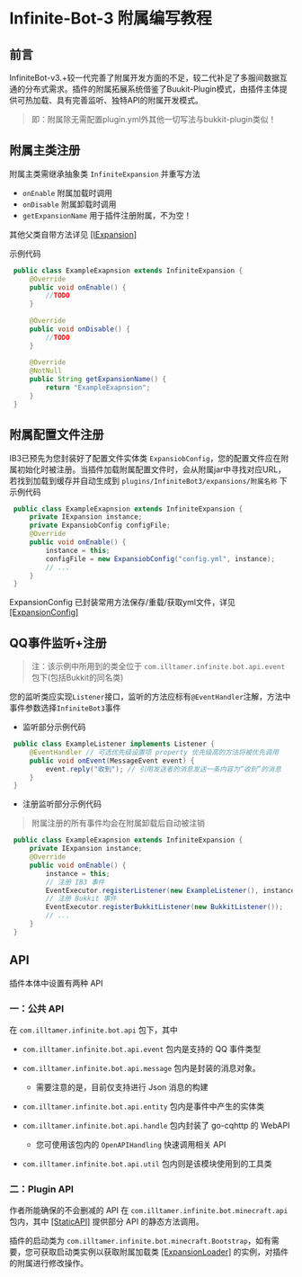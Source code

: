 # Infinite-Bot-3 附属编写教程

## 前言

InfiniteBot-v3.+较一代完善了附属开发方面的不足，较二代补足了多服间数据互通的分布式需求。插件的附属拓展系统借鉴了Buukit-Plugin模式，由插件主体提供可热加载、具有完善监听、独特API的附属开发模式。

> 即：附属除无需配置plugin.yml外其他一切写法与bukkit-plugin类似！

## 附属主类注册

附属主类需继承抽象类 `InfiniteExpansion` 并重写方法

-   `onEnable` 附属加载时调用
-   `onDisable` 附属卸载时调用
-   `getExpansionName` 用于插件注册附属，不为空！

其他父类自带方法详见 [[IExpansion]](../src/main/java/com/illtamer/infinite/bot/minecraft/api/IExpansion.java)

示例代码

```java
 public class ExampleExapnsion extends InfiniteExpansion {
     @Override
     public void onEnable() {
         //TODO
     }
 
     @Override
     public void onDisable() {
         //TODO
     }
 
     @Override
     @NotNull
     public String getExpansionName() {
         return "ExampleExapnsion";
     }
 }
```

## 附属配置文件注册

IB3已预先为您封装好了配置文件实体类 `ExpansiobConfig`，您的配置文件应在附属初始化时被注册。当插件加载附属配置文件时，会从附属jar中寻找对应URL，若找到加载到缓存并自动生成到 `plugins/InfiniteBot3/expansions/附属名称` 下 示例代码

```java
 public class ExampleExapnsion extends InfiniteExpansion {
     private IExpansion instance;
     private ExpansiobConfig configFile;
     @Override
     public void onEnable() {
         instance = this;
         configFile = new ExpansiobConfig("config.yml", instance);
         // ...
     }
 }
```

ExpansionConfig 已封装常用方法保存/重载/获取yml文件，详见 [[ExpansionConfig]](../src/main/java/com/illtamer/infinite/bot/minecraft/expansion/ExpansionConfig.java)

## QQ事件监听+注册

> 注：该示例中所用到的类全位于 `com.illtamer.infinite.bot.api.event` 包下(包括Bukkit的同名类)

您的监听类应实现`Listener`接口，监听的方法应标有`@EventHandler`注解，方法中事件参数选择`InfiniteBot3`事件

-   监听部分示例代码

```java
 public class ExampleListener implements Listener {
     @EventHandler // 可选优先级设置项 property 优先级高的方法将被优先调用
     public void onEvent(MessageEvent event) {
         event.reply("收到"); // 引用发送者的消息发送一条内容为“收到”的消息
     }
 }
```

-   注册监听部分示例代码

> 附属注册的所有事件均会在附属卸载后自动被注销

```java
 public class ExampleExapnsion extends InfiniteExpansion {
     private IExpansion instance;
     @Override
     public void onEnable() {
         instance = this;
         // 注册 IB3 事件
         EventExecutor.registerListener(new ExampleListener(), instance);
         // 注册 Bukkit 事件
         EventExecutor.registerBukkitListener(new BukkitListener());
         // ...
     }
 }
```

## API

插件本体中设置有两种 API

### 一：公共 API

在 `com.illtamer.infinite.bot.api` 包下，其中

-   `com.illtamer.infinite.bot.api.event` 包内是支持的 QQ 事件类型

-   `com.illtamer.infinite.bot.api.message` 包内是封装的消息对象。

    -   需要注意的是，目前仅支持进行 Json 消息的构建

-   `com.illtamer.infinite.bot.api.entity` 包内是事件中产生的实体类

-   `com.illtamer.infinite.bot.api.handle` 包内封装了 go-cqhttp 的 WebAPI

    -   您可使用该包内的 `OpenAPIHandling` 快速调用相关 API

-   `com.illtamer.infinite.bot.api.util` 包内则是该模块使用到的工具类

### 二：Plugin API

作者所能确保的不会删减的 API 在 `com.illtamer.infinite.bot.minecraft.api` 包内，其中 [[StaticAPI]](../src/main/java/com/illtamer/infinite/bot/minecraft/api/StaticAPI.java) 提供部分 API 的静态方法调用。

插件的启动类为 `com.illtamer.infinite.bot.minecraft.Bootstrap`，如有需要，您可获取启动类实例以获取附属加载类 [[ExpansionLoader]](../src/main/java/com/illtamer/infinite/bot/minecraft/expansion/ExpansionLoader.java) 的实例，对插件的附属进行修改操作。